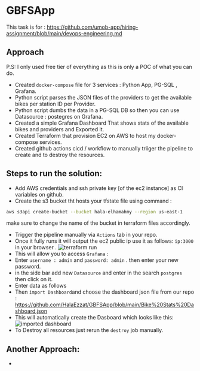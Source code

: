 # GBFSApp

 This task is for : https://github.com/umob-app/hiring-assignment/blob/main/devops-engineering.md

## Approach

P.S: I only used free tier of everything as this is only a POC of what you can do.

- Created `docker-compose` file for 3 services : Python App, PG-SQL , Grafana.
- Python script parses the JSON files of the providers to get the available bikes per station ID per Provider.
- Python script dumbs the data in a PG-SQL DB so then you can use Datasource : postegres on Grafana.
- Created a simple Grafana Dashboard That shows stats of the available bikes and providers and Exported it.
- Created Terraform that provision EC2 on AWS to host my docker-compose services.
- Created github actions cicd / workflow to manually triiger the pipeline to create and to destroy the resources.

## Steps to run the solution:

- Add AWS credentials and ssh private key [of the ec2 instance] as CI variables on github.
- Create the s3 bucket tht hosts your tfstate file using command :
``` sh
aws s3api create-bucket --bucket hala-elhamahmy --region us-east-1
```
   make sure to change the name of the bucket in terraform files accordingly.
- Trigger the pipeline manually via `Actions` tab in your repo.
- Once it fully runs it will output the ec2 public ip use it as follows: `ip:3000` in your browser .
![terraform run](https://github.com/user-attachments/assets/08d5b4b2-d282-4266-bd9c-d11a7c1c09bf)
- This will allow you to access `Grafana` :
- Enter `username : admin` and `password: admin` . then enter your new password.
- in the side bar add new `Datasource` and enter in the search `postgres` then click on it.
- Enter data as follows
- Then `import Dashboard`and choose the dashboard json file from our repo : https://github.com/HalaEzzat/GBFSApp/blob/main/Bike%20Stats%20Dashboard.json
- This will automatically create the Dasboard which looks like this:
![imported dashboard](https://github.com/user-attachments/assets/7fa6021c-450e-45a9-afd5-a6cf38394817)
- To Destroy all resources just rerun the `destroy` job manually.

## Another Approach:

- 
